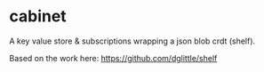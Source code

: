 # cabinet
A key value store & subscriptions wrapping a json blob crdt (shelf).

Based on the work here:
https://github.com/dglittle/shelf
